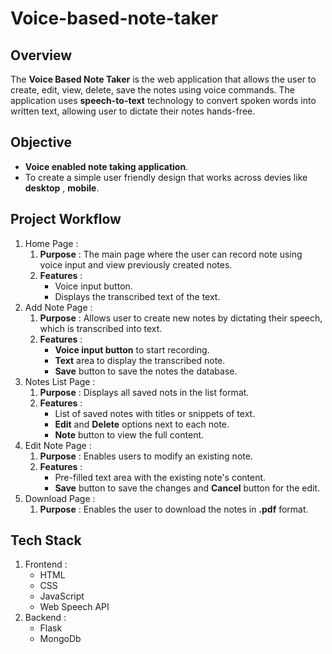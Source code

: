 # Voice-based-note-taker

 ## Overview
  The **Voice Based Note Taker** is the web application that allows the user to create, edit, view, delete, save the notes using voice commands.
  The application uses **speech-to-text** technology to convert spoken words into written text, allowing user to dictate their notes hands-free.

  ## Objective
  - **Voice enabled note taking application**.
  - To create a simple user friendly design that works across devies like **desktop** , **mobile**.

  ## Project Workflow
  1. Home Page :
      1. **Purpose** : The main page where the user can record note using voice input and view previously created notes.
      1. **Features** :
          - Voice input button.
          - Displays the transcribed text of the text.
  2. Add Note Page :
      1. **Purpose** : Allows user to create new notes by dictating their speech, which is transcribed into text.
      2. **Features** :
            - **Voice input button** to start recording.
            - **Text** area to display the transcribed note.
            - **Save** button to save the notes the database.
  3. Notes List Page :
      1. **Purpose** : Displays all saved nots in the list format.
      2. **Features** :
            - List of saved notes with titles or snippets of text.
            - **Edit** and **Delete** options next to each note.
            - **Note** button to view the full content.
  4. Edit Note Page :
       1. **Purpose** : Enables users to modify an existing note.
       2.  **Features** :
            - Pre-filled text area with the existing note's content.
            - **Save** button to save the changes and **Cancel** button for the edit.
  5. Download Page :
        1. **Purpose** : Enables the user to download the notes in **.pdf** format.
  ## Tech Stack
  1. Frontend :
      - HTML
      - CSS
      - JavaScript
      - Web Speech API
  2. Backend :
     - Flask
     - MongoDb
  

     
